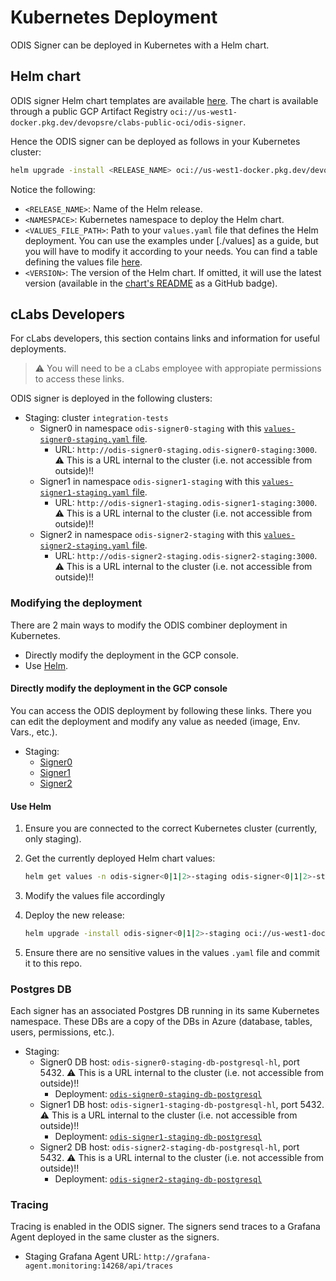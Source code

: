 # Kubernetes Deployment

ODIS Signer can be deployed in Kubernetes with a Helm chart.

## Helm chart

ODIS signer Helm chart templates are available [here](https://github.com/celo-org/charts/tree/main/charts/odis-signer). The chart is available through a public GCP Artifact Registry `oci://us-west1-docker.pkg.dev/devopsre/clabs-public-oci/odis-signer`.

Hence the ODIS signer can be deployed as follows in your Kubernetes cluster:

```bash
helm upgrade -install <RELEASE_NAME> oci://us-west1-docker.pkg.dev/devopsre/clabs-public-oci/odis-signer -n <NAMESPACE> --create-namespace -f <VALUES_FILE_PATH> [--version <VERSION>]
```

Notice the following:

- `<RELEASE_NAME>`: Name of the Helm release.
- `<NAMESPACE>`: Kubernetes namespace to deploy the Helm chart.
- `<VALUES_FILE_PATH>`: Path to your `values.yaml` file that defines the Helm deployment. You can use the examples under [./values] as a guide, but you will have to modify it according to your needs. You can find a table defining the values file [here](https://github.com/celo-org/charts/tree/main/charts/odis-signer#values).
- `<VERSION>`: The version of the Helm chart. If omitted, it will use the latest version (available in the [chart's README](https://github.com/celo-org/charts/tree/main/charts/odis-signer#odis-signer) as a GitHub badge).

## cLabs Developers

For cLabs developers, this section contains links and information for useful deployments.

> :warning: You will need to be a cLabs employee with appropiate permissions to access these links.

ODIS signer is deployed in the following clusters:

- Staging: cluster `integration-tests`
  - Signer0 in namespace `odis-signer0-staging` with this [`values-signer0-staging.yaml` file](./values/staging/values-signer0-staging.yaml).
    - URL: `http://odis-signer0-staging.odis-signer0-staging:3000`. :warning: This is a URL internal to the cluster (i.e. not accessible from outside)!!
  - Signer1 in namespace `odis-signer1-staging` with this [`values-signer1-staging.yaml` file](./values/staging/values-signer1-staging.yaml).
    - URL: `http://odis-signer1-staging.odis-signer1-staging:3000`. :warning: This is a URL internal to the cluster (i.e. not accessible from outside)!!
  - Signer2 in namespace `odis-signer2-staging` with this [`values-signer2-staging.yaml` file](./values/staging/values-signer2-staging.yaml).
    - URL: `http://odis-signer2-staging.odis-signer2-staging:3000`. :warning: This is a URL internal to the cluster (i.e. not accessible from outside)!!

### Modifying the deployment

There are 2 main ways to modify the ODIS combiner deployment in Kubernetes.

- Directly modify the deployment in the GCP console.
- Use [Helm](https://helm.sh/).

#### Directly modify the deployment in the GCP console

You can access the ODIS deployment by following these links. There you can edit the deployment and modify any value as needed (image, Env. Vars., etc.).

- Staging:
  - [Signer0](https://console.cloud.google.com/kubernetes/deployment/us-west1-b/integration-tests/odis-signer0-staging/odis-signer0-staging/yaml/view?project=celo-testnet&supportedpurview=project)
  - [Signer1](https://console.cloud.google.com/kubernetes/deployment/us-west1-b/integration-tests/odis-signer1-staging/odis-signer1-staging/yaml/view?project=celo-testnet&supportedpurview=project)
  - [Signer2](https://console.cloud.google.com/kubernetes/deployment/us-west1-b/integration-tests/odis-signer2-staging/odis-signer2-staging/yaml/view?project=celo-testnet&supportedpurview=project)

#### Use Helm

1. Ensure you are connected to the correct Kubernetes cluster (currently, only staging).
2. Get the currently deployed Helm chart values:

   ```bash
   helm get values -n odis-signer<0|1|2>-staging odis-signer<0|1|2>-staging -o yaml > ./values/values-signer<0|1|2>-staging.yaml
   ```

3. Modify the values file accordingly
4. Deploy the new release:

   ```bash
   helm upgrade -install odis-signer<0|1|2>-staging oci://us-west1-docker.pkg.dev/devopsre/clabs-public-oci/odis-signer -n odis-signer<0|1|2>-staging -f ./values/values-signer<0|1|2>-staging --create-namespace --version <VERSION>
   ```

5. Ensure there are no sensitive values in the values `.yaml` file and commit it to this repo.

### Postgres DB

Each signer has an associated Postgres DB running in its same Kubernetes namespace. These DBs are a copy of the DBs in Azure (database, tables, users, permissions, etc.).

- Staging:
  - Signer0 DB host: `odis-signer0-staging-db-postgresql-hl`, port 5432. :warning: This is a URL internal to the cluster (i.e. not accessible from outside)!!
    - Deployment: [`odis-signer0-staging-db-postgresql`](https://console.cloud.google.com/kubernetes/statefulset/us-west1-b/integration-tests/odis-signer0-staging/odis-signer0-staging-db-postgresql/details?project=celo-testnet&supportedpurview=project)
  - Signer1 DB host: `odis-signer1-staging-db-postgresql-hl`, port 5432. :warning: This is a URL internal to the cluster (i.e. not accessible from outside)!!
    - Deployment: [`odis-signer1-staging-db-postgresql`](https://console.cloud.google.com/kubernetes/statefulset/us-west1-b/integration-tests/odis-signer1-staging/odis-signer1-staging-db-postgresql/details?project=celo-testnet&supportedpurview=project)
  - Signer2 DB host: `odis-signer2-staging-db-postgresql-hl`, port 5432. :warning: This is a URL internal to the cluster (i.e. not accessible from outside)!!
    - Deployment: [`odis-signer2-staging-db-postgresql`](https://console.cloud.google.com/kubernetes/statefulset/us-west1-b/integration-tests/odis-signer2-staging/odis-signer2-staging-db-postgresql/details?project=celo-testnet&supportedpurview=project)

### Tracing

Tracing is enabled in the ODIS signer. The signers send traces to a Grafana Agent deployed in the same cluster as the signers.

- Staging Grafana Agent URL: `http://grafana-agent.monitoring:14268/api/traces`
